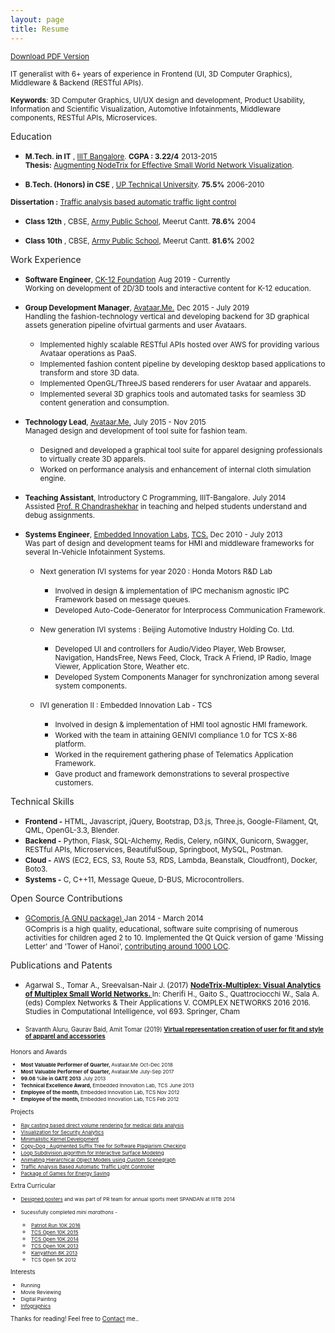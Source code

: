 ```yaml
---
layout: page
title: Resume
---
```


<small>[Download PDF Version](/assets/AmitTomar_Resume2019.pdf)</small>

<small>IT generalist with 6+ years of experience in Frontend (UI, 3D Computer Graphics), Middleware & Backend (RESTful APIs).</small>

<small> <strong>Keywords</strong>: 3D Computer Graphics, UI/UX design and development, Product Usability, Information and Scientific Visualization, Automotive Infotainments, Middleware components, RESTful APIs, Microservices. </small> <br/>

<!-- <i class="fa fa-user fa-lg"></i> About

<small>
Amit Tomar is currently Group Development Manager at <a href="http://www.avataar.me/" target="_blank">Avataar.Me</a>, an augmented reality company, innovating on an immersive fashion mCommerce experience using cutting edge 3D computer vision technologies.
</small>

<small> Earlier he was a masters student at <a href="http://www.iiitb.ac.in/" target='_blank'>IIIT Bangalore</a>, India. He was a member of <a href="http://www.iiitb.ac.in/GVCL/index.html" target='_blank'>Graphic-Visualization-Computing Lab</a> , working under the guidance of <a href="https://www.iiitb.ac.in/faculty_page.php?name=jayasreevalsannair" target='_blank'>Prof. Jaya Sreevalsan-Nair</a> . His work involved modelling and visualizations for small world networks.  <br/> </small>

<small> Before joining masters, he worked at <a href="http://www.tata.in/innovation/articlesinside/TCS-innovation-labs" target='_blank'> Embedded Innovation Labs</a>, Tata Consultancy Services for around two and half years. His work included design and development of UI and middleware frameworks for high end In-Vehicle Infotainment systems.<br/> </small> -->

<i class="fa fa-university fa-lg"></i> Education

* <small><strong>M.Tech. in IT</strong> , <a href="http://www.iiitb.ac.in/" target='_blank'>IIIT Bangalore</a>. <strong>CGPA : 3.22/4</strong></small> <small class='date-duration'> 2013-2015 </small> <br/>
<small> <!-- 2013 - 2015 | --> <strong>Thesis:</strong> <a href="https://www.iiitb.ac.in/GVCL/pubs/2016_AgarwalTomarSreevalsanNair_preprint.pdf" target='_blank'>Augmenting NodeTrix for Effective Small World Network Visualization</a>. </small>

* <small><strong>B.Tech. (Honors) in CSE</strong> , <a href="https://aktu.ac.in/" target='_blank'>UP Technical University</a>. <strong>75.5%</strong> </small><small class='date-duration'> 2006-2010 </small> <br/>
<!-- <small> Computer Science and Engineering. </small> <br/>
 --><small><strong>Dissertation :</strong> <a href="https://sites.google.com/site/tabatlcs/home" target='_blank'> Traffic analysis based automatic traffic light control </a> </small><br/>

 * <small><strong>Class 12th</strong> , CBSE, <a href="http://apsmeerut.com/" target='_blank'>Army Public School</a>,  Meerut Cantt. <strong>78.6%</strong></small> <small class='date-duration'> 2004 </small>

 * <small><strong>Class 10th</strong> , CBSE, <a href="http://apsmeerut.com/" target='_blank'>Army Public School</a>,  Meerut Cantt. <strong>81.6%</strong> </small> <small class='date-duration'> 2002 </small>



<i class="fa fa-briefcase fa-lg"></i> Work Experience

* <small><strong>Software Engineer</strong>, <a href="http://www.ck12.org" target="_blank">CK-12 Foundation</a></small> <small class='date-duration'> Aug 2019 - Currently</small> <br/>
  <small> Working on development of 2D/3D tools and interactive content for K-12 education. </small>

  <p> </p>

* <small><strong>Group Development Manager</strong>, <a href="http://www.avataar.me/" target="_blank">Avataar.Me.</a></small> <small class='date-duration'> Dec 2015 - July 2019</small> <br/>
  <small> Handling the fashion-technology vertical and developing backend for 3D graphical assets generation pipeline ofvirtual garments and user Avataars. </small>
  * <small> Implemented highly scalable RESTful APIs hosted over AWS for providing various Avataar operations as PaaS. </small>
  * <small> Implemented fashion content pipeline by developing desktop based applications to transform and store 3D data. </small>
  * <small> Implemented OpenGL/ThreeJS based renderers for user Avataar and apparels. </small>
  * <small> Implemented several 3D graphics tools and automated tasks for seamless 3D content generation and consumption. </small>
  <p> </p>


* <small><strong>Technology Lead</strong>, <a href="http://www.avataar.me/" target="_blank">Avataar.Me.</a></small> <small class='date-duration'> July 2015 - Nov 2015</small> <br>
<small> Managed design and development of tool suite for fashion team. </small>
	* <small>Designed and developed a graphical tool suite for apparel designing professionals to virtually create 3D apparels.</small>
	* <small>Worked on performance analysis and enhancement of internal cloth simulation engine. </small>

<p> </p>

* <small><strong>Teaching Assistant</strong>, Introductory C Programming, IIIT-Bangalore.</small> <small class='date-duration'> July 2014</small> <br/>
<small> Assisted <a href="https://www.iiitb.ac.in/faculty_page.php?name=chandrashekarramanathan" target='_blank'> Prof. R Chandrashekhar</a> in teaching and helped students understand and debug assignments. </small>

* <small><strong>Systems Engineer</strong>, <a href="http://www.tata.in/innovation/articlesinside/TCS-innovation-labs" target='_blank'> Embedded Innovation Labs</a>, <a href="http://www.tcs.com" target='_blank'> TCS.</a> </small><small class='date-duration'> Dec 2010 - July 2013</small> <br/>
<small> Was part of design and development teams for HMI and middleware frameworks for several In-Vehicle Infotainment Systems. </small>

	* <small>Next generation IVI systems for year 2020 : Honda Motors R&D Lab</small>
		* <small>Involved in design & implementation of IPC mechanism agnostic IPC Framework based on message queues.</small>
		* <small>Developed Auto-Code-Generator for Interprocess Communication Framework.</small>

	* <small>New generation IVI systems : Beijing Automotive Industry Holding Co. Ltd.</small>
		* <small>Developed UI and controllers for Audio/Video Player, Web Browser, Navigation, HandsFree, News Feed, Clock, Track A Friend, IP Radio, Image Viewer, Application Store, Weather etc.</small>
		* <small>Developed System Components Manager for synchronization among several system components.</small>

	* <small>IVI generation II : Embedded Innovation Lab - TCS</small>
		* <small>Involved in design & implementation of HMI tool agnostic HMI framework.</small>
		* <small>Worked with the team in attaining GENIVI compliance 1.0 for TCS X-86 platform.</small>
		* <small>Worked in the requirement gathering phase of Telematics Application Framework.</small>
		* <small>Gave product and framework demonstrations to several prospective customers.</small>

<i class="fa fa-code fa-lg"></i> Technical Skills

* <strong><small>Frontend -</small> </strong> <small> HTML, Javascript, jQuery, Bootstrap, D3.js, Three.js, Google-Filament, Qt, QML, OpenGL-3.3, Blender. </small> <br/>
* <strong><small>Backend -</small> </strong> <small> Python, Flask, SQL-Alchemy, Redis, Celery, nGINX, Gunicorn, Swagger, RESTful APIs, Microservices, BeautifulSoup, Springboot, MySQL, Postman. </small> <br/>
* <strong><small>Cloud -</small> </strong> <small> AWS (EC2, ECS, S3, Route 53, RDS, Lambda, Beanstalk, Cloudfront), Docker, Boto3. </small> <br/>
* <strong><small>Systems -</small> </strong> <small> C, C++11, Message Queue, D-BUS, Microcontrollers. </small> <br/>

<!-- * <strong><small>Expertise -</small> </strong> <small> Rapid product prototyping, Product UI/UX design and development. </small> <br/>
* <strong><small>Intermediate -</small> </strong> <small> C, C++11, Qt-5.0, QML, OpenGl 3.3, ThreeJS, Python 2.7, Flask, Amazon Web Services (AWS), SQL-Alchemy, RESTful APIs, Product performance analysis. </small> <br/>
* <strong><small>Introduction -</small> </strong> <small> HTML, JavaScript, D3.js, Bootstrap, Micro-Controllers, Linux, POSIX Message queues, D-Bus. </small> <br/> -->


<i class="fa fa-code-fork fa-lg"></i> Open Source Contributions

* <small> <a href="http://gcompris.net/index-en.html" target='_blank'> GCompris (A GNU package) </a>  </small>  <small class='date-duration'> Jan 2014 - March 2014 </small> <br/>
<small>GCompris is a high quality, educational, software suite comprising of numerous activities for children aged 2 to 10. Implemented the Qt Quick version of game 'Missing Letter' and 'Tower of Hanoi', <a href='https://github.com/bdoin/GCompris-qt/graphs/contributors' target='_blank'>contributing around 1000 LOC</a>.</small>

<i class="fa fa-book fa-lg"></i> Publications and Patents

* <small>Agarwal S., Tomar A., Sreevalsan-Nair J. (2017) <strong> <a href="https://link.springer.com/chapter/10.1007/978-3-319-50901-3_46" target='_blank'> NodeTrix-Multiplex: Visual Analytics of Multiplex Small World Networks. </a></strong> In: Cherifi H., Gaito S., Quattrociocchi W., Sala A. (eds) Complex Networks & Their Applications V. COMPLEX NETWORKS 2016 2016. Studies in Computational Intelligence, vol 693. Springer, Cham <br/>

* <small>Sravanth Aluru, Gaurav Baid, Amit Tomar (2019) <strong> <a href="https://patents.justia.com/patent/20190266806" target='_blank'> Virtual representation creation of user for fit and style of apparel and accessories </a></strong> <br/>

<i class="fa fa-trophy fa-lg"></i> Honors and Awards

* <small><strong>Most Valuable Performer of Quarter, </strong>Avataar.Me</small>  <small class='date-duration'> Oct-Dec 2018 </small>
* <small><strong>Most Valuable Performer of Quarter, </strong>Avataar.Me</small>  <small class='date-duration'> July-Sep 2017 </small>
* <small><strong>99.08 %ile in GATE 2013</strong></small> <small class='date-duration'> July 2013 </small>
* <small><strong>Technical Excellence Award, </strong>Embedded Innovation Lab, TCS</small>  <small class='date-duration'> June 2013 </small>
* <small><strong>Employee of the month, </strong> Embedded Innovation Lab, TCS </small><small class='date-duration'> Nov 2012 </small>
* <small><strong>Employee of the month, </strong> Embedded Innovation Lab, TCS </small><small class='date-duration'> Feb 2012 </small>

<i class="fa fa-users fa-lg"></i> Projects

* <small>[Ray casting based direct volume rendering for medical data analysis](/projects/#volRendering)</small>
* <small>[Visualization for Security Analytics](/projects/#emc)</small>
* <small>[Minimalistic Kernel Development](/projects/#kernel)</small>
* <small>[Copy-Dog : Augmented Suffix Tree for Software Plagiarism Checking](/projects/#copyDog)</small>
* <small>[Loop Subdivision algorithm for Interactive Surface Modeling](/projects/#loop)</small>
* <small>[Animating Hierarchical Object Models using Custom Scenegraph](/projects/#sceneGraph)</small>
* <small>[Traffic Analysis Based Automatic Traffic Light Controller ](/projects/#tabatlc)</small>
* <small>[Package of Games for Energy Saving](/projects/#hobby)</small>

<i id='extraCurricular' class="fa fa-futbol-o fa-lg"></i> Extra Curricular

* <small><a href='https://www.behance.net/gallery/14363073/IIITB-Spandan-2014' target='_blank'>Designed posters</a> and was part of PR team for annual sports meet SPANDAN at IIITB</small> <small class='date-duration'> 2014 </small>
* <small>Sucessfully completed <em>mini marathons</em> - </small>


	* <a href='https://www.sportzify.com/city/Bengaluru/2FF574FTXh' target='_blank'><small>Patriot Run 10K 2016</small></a>
    * <a href='http://www.timingindia.com/beta/my-result-details/MTYxODM6dGltaW5nX3IxNTA1X2JlbncxMGtfb3Blbl8xMGs=#head' target='_blank'><small>TCS Open 10K 2015</small></a>
	* <a href='http://www.timingindia.com/beta/my-result-details/MTU0MTQ6dGltaW5nX3IxNDA1X2JlbncxMGtfZWxpdGU=#head' target='_blank'><small>TCS Open 10K 2014</small></a>
	* <a href='http://www.timingindia.com/beta/my-result-details/MTIwNDE6dGltaW5nX3IxMzA1X2JlbncxMGtfbmlrZV9mYWNlX29mZl9fbWVu#head' target='_blank'><small>TCS Open 10K 2013</small></a>
	* <a href='http://ifim.edu.in/kanyathon/' target='_blank'><small>Kanyathon 8K 2013</small></a>
	* <small>TCS Open 5K 2012</small>

<i class="fa fa-thumbs-up fa-lg"></i> Interests

* <small> Running </small>
* <small> Movie Reviewing </small>
* <small> Digital Painting </small>
* <small> <a href='http://www.behance.net/amitTomar' target='_blank'>Infographics</a></small>

Thanks for reading! Feel free to [Contact](/contact) me..
